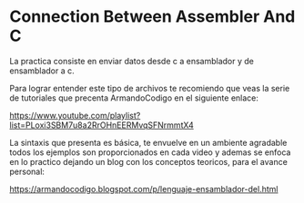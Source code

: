 # Connection Between Assembler And C
La practica consiste en enviar datos desde c a ensamblador y de ensamblador a c.

Para lograr entender este tipo de archivos te recomiendo que veas la serie de tutoriales  que precenta ArmandoCodigo en el siguiente enlace: 

https://www.youtube.com/playlist?list=PLoxi3SBM7u8a2RrOHnEERMvqSFNrmmtX4


La sintaxis que presenta es básica, te envuelve en un ambiente agradable todos los ejemplos son proporcionados en cada video y ademas se enfoca en lo practico dejando un blog con los conceptos teoricos, para el avance personal: 

https://armandocodigo.blogspot.com/p/lenguaje-ensamblador-del.html

